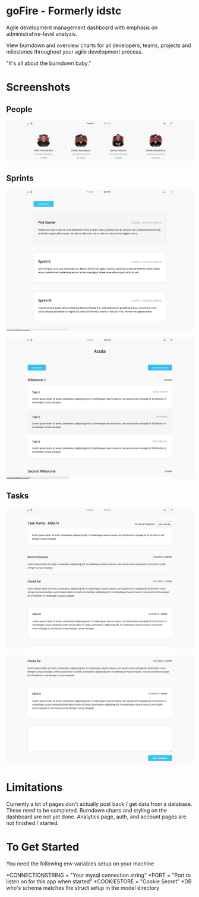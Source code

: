 # goFire - Formerly idstc

Agile development management dashboard with emphasis on administrative-level analysis.

View burndown and overview charts for all developers, teams, projects and milestones throughout your agile development process.

"It's all about the burndown baby."


# Screenshots

## People

![alt tag](https://raw.githubusercontent.com/gophergala/goFire/master/galainfo/people.png)

## Sprints

![alt tag](https://raw.githubusercontent.com/gophergala/goFire/master/galainfo/sprints.png)

![alt tag](https://raw.githubusercontent.com/gophergala/goFire/master/galainfo/sprintdetail.png)

## Tasks

![alt tag](https://raw.githubusercontent.com/gophergala/goFire/master/galainfo/taskview.png)

![alt tag](https://raw.githubusercontent.com/gophergala/goFire/master/galainfo/taskcomment.png)


# Limitations

Currently a lot of pages don't actually post back / get data from a database. These need to be completed. Burndown charts and styling on the dashboard are not yet done. Analytics page, auth, and account pages are not finished / started.

# To Get Started

You need the following env variables setup on your machine

*CONNECTIONSTRING = "Your mysql connection string"
*PORT = "Port to listen on for this app when started"
*COOKIESTORE = "Cookie Secret"
*DB who's schema matches the struct setup in the model directory